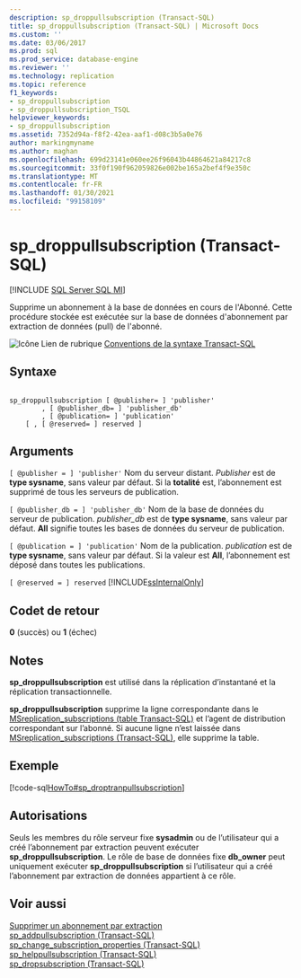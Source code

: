 ```yaml
---
description: sp_droppullsubscription (Transact-SQL)
title: sp_droppullsubscription (Transact-SQL) | Microsoft Docs
ms.custom: ''
ms.date: 03/06/2017
ms.prod: sql
ms.prod_service: database-engine
ms.reviewer: ''
ms.technology: replication
ms.topic: reference
f1_keywords:
- sp_droppullsubscription
- sp_droppullsubscription_TSQL
helpviewer_keywords:
- sp_droppullsubscription
ms.assetid: 7352d94a-f8f2-42ea-aaf1-d08c3b5a0e76
author: markingmyname
ms.author: maghan
ms.openlocfilehash: 699d23141e060ee26f96043b44864621a84217c8
ms.sourcegitcommit: 33f0f190f962059826e002be165a2bef4f9e350c
ms.translationtype: MT
ms.contentlocale: fr-FR
ms.lasthandoff: 01/30/2021
ms.locfileid: "99158109"
---
```

# <a name="sp_droppullsubscription-transact-sql"></a>sp_droppullsubscription (Transact-SQL)
[!INCLUDE [SQL Server SQL MI](../../includes/applies-to-version/sql-asdbmi.md)]

  Supprime un abonnement à la base de données en cours de l'Abonné. Cette procédure stockée est exécutée sur la base de données d'abonnement par extraction de données (pull) de l'abonné.  
  
 ![Icône Lien de rubrique](../../database-engine/configure-windows/media/topic-link.gif "Icône du lien de rubrique") [Conventions de la syntaxe Transact-SQL](../../t-sql/language-elements/transact-sql-syntax-conventions-transact-sql.md)  
  
## <a name="syntax"></a>Syntaxe  
  
```  
  
sp_droppullsubscription [ @publisher= ] 'publisher'  
        , [ @publisher_db= ] 'publisher_db'  
        , [ @publication= ] 'publication'  
    [ , [ @reserved= ] reserved ]  
```  
  
## <a name="arguments"></a>Arguments  
`[ @publisher = ] 'publisher'` Nom du serveur distant. *Publisher* est de **type sysname**, sans valeur par défaut. Si la **totalité** est, l’abonnement est supprimé de tous les serveurs de publication.  
  
`[ @publisher_db = ] 'publisher_db'` Nom de la base de données du serveur de publication. *publisher_db* est de **type sysname**, sans valeur par défaut. **All** signifie toutes les bases de données du serveur de publication.  
  
`[ @publication = ] 'publication'` Nom de la publication. *publication* est de **type sysname**, sans valeur par défaut. Si la valeur est **All**, l’abonnement est déposé dans toutes les publications.  
  
`[ @reserved = ] reserved` [!INCLUDE[ssInternalOnly](../../includes/ssinternalonly-md.md)]  
  
## <a name="return-code-values"></a>Codet de retour  
 **0** (succès) ou **1** (échec)  
  
## <a name="remarks"></a>Notes  
 **sp_droppullsubscription** est utilisé dans la réplication d’instantané et la réplication transactionnelle.  
  
 **sp_droppullsubscription** supprime la ligne correspondante dans le [MSreplication_subscriptions &#40;table Transact-SQL&#41;](../../relational-databases/system-tables/msreplication-subscriptions-transact-sql.md) et l’agent de distribution correspondant sur l’abonné. Si aucune ligne n’est laissée dans [MSreplication_subscriptions &#40;Transact-SQL&#41;](../../relational-databases/system-tables/msreplication-subscriptions-transact-sql.md), elle supprime la table.  
  
## <a name="example"></a>Exemple  
 [!code-sql[HowTo#sp_droptranpullsubscription](../../relational-databases/replication/codesnippet/tsql/sp-droppullsubscription-_1.sql)]  
  
## <a name="permissions"></a>Autorisations  
 Seuls les membres du rôle serveur fixe **sysadmin** ou de l’utilisateur qui a créé l’abonnement par extraction peuvent exécuter **sp_droppullsubscription**. Le rôle de base de données fixe **db_owner** peut uniquement exécuter **sp_droppullsubscription** si l’utilisateur qui a créé l’abonnement par extraction de données appartient à ce rôle.  
  
## <a name="see-also"></a>Voir aussi  
 [Supprimer un abonnement par extraction](../../relational-databases/replication/delete-a-pull-subscription.md)   
 [sp_addpullsubscription &#40;Transact-SQL&#41;](../../relational-databases/system-stored-procedures/sp-addpullsubscription-transact-sql.md)   
 [sp_change_subscription_properties &#40;Transact-SQL&#41;](../../relational-databases/system-stored-procedures/sp-change-subscription-properties-transact-sql.md)   
 [sp_helppullsubscription &#40;Transact-SQL&#41;](../../relational-databases/system-stored-procedures/sp-helppullsubscription-transact-sql.md)   
 [sp_dropsubscription &#40;Transact-SQL&#41;](../../relational-databases/system-stored-procedures/sp-dropsubscription-transact-sql.md)  
  
  
